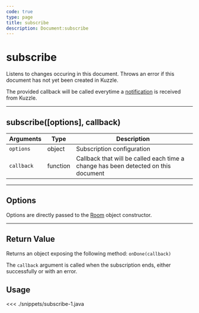 ```yaml
---
code: true
type: page
title: subscribe
description: Document:subscribe
---
```


# subscribe

Listens to changes occuring in this document.
Throws an error if this document has not yet been created in Kuzzle.

The provided callback will be called everytime a [notification](/sdk/android/3/essentials/realtime-notifications/) is received from Kuzzle.

---

## subscribe([options], callback)

| Arguments  | Type     | Description                                                                        |
| ---------- | -------- | ---------------------------------------------------------------------------------- |
| `options`  | object   | Subscription configuration                                                         |
| `callback` | function | Callback that will be called each time a change has been detected on this document |

---

## Options

Options are directly passed to the [Room](/sdk/android/3/core-classes/room/) object constructor.

---

## Return Value

Returns an object exposing the following method:
 `onDone(callback)`

The `callback` argument is called when the subscription ends, either successfully or with an error.

## Usage

<<< ./snippets/subscribe-1.java
